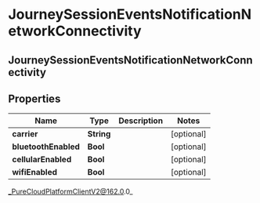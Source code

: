 # JourneySessionEventsNotificationNetworkConnectivity

## JourneySessionEventsNotificationNetworkConnectivity

## Properties

|Name | Type | Description | Notes|
|------------ | ------------- | ------------- | -------------|
| **carrier** | **String** |  | [optional] |
| **bluetoothEnabled** | **Bool** |  | [optional] |
| **cellularEnabled** | **Bool** |  | [optional] |
| **wifiEnabled** | **Bool** |  | [optional] |



_PureCloudPlatformClientV2@162.0.0_
